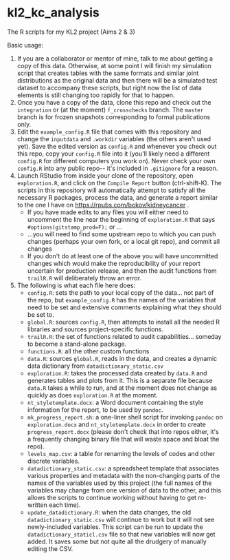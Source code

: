 # kl2_kc_analysis
The R scripts for my KL2 project (Aims 2 &amp; 3)

Basic usage:

1. If you are a collaborator or mentor of mine, talk to me about getting a copy
   of this data. Otherwise, at some point I will finish my simulation script 
   that creates tables with the same formats and similar joint distributions
   as the original data and then there will be a simulated test dataset to 
   accompany these scripts, but right now the list of data elements is still 
   changing too rapidly for that to happen.
2. Once you have a copy of the data, clone this repo and check out the 
   `integration` or (at the moment) `f_crosschecks` branch. The `master` 
   branch is for frozen snapshots corresponding to formal publications only.
3. Edit the `example_config.R` file that comes with this repository and 
   change the `inputdata` and `.workdir` variables (the others aren't used yet).
   Save the edited version as `config.R` and whenever you check out this repo,
   copy your `config.R` file into it (you'll likely need a different 
   `config.R` for different computers you work on). Never check your own 
   `config.R` into any public repo-- it's included in `.gitignore` for a reason.
4. Launch RStudio from inside your clone of the repository, open `exploration.R`,
   and click on the `Compile Report` button (ctrl-shift-K). The scripts in this
   repository will automatically attempt to satisfy all the necessary R packages,
   process the data, and generate a report similar to the one I have on 
   https://rpubs.com/bokov/kidneycancer . 
     * If you have made edits to any files you will either need to uncomment the
       line near the beginning of `exploration.R` that says 
       `#options(gitstamp_prod=F);` or ...
     * ...you will need to find some upstream repo to which you can push changes
       (perhaps your own fork, or a local git repo), and commit all changes
     * If you don't do at least one of the above you will have uncommitted 
       changes which would make the reproducibility of your report uncertain for
       production release, and then the audit functions from `trailR.R` will 
       deliberately throw an error.
5. The following is what each file here does:
     * `config.R`: sets the path to your local copy of the data... not part of 
       the repo, but `example_config.R` has the names of the variables that need
       to be set and extensive comments explaining what they should be set to.
     * `global.R`: sources `config.R`, then attempts to install all the needed R 
       libraries and sources project-specific functions.
     * `trailR.R`: the set of functions related to audit capabilities... someday to
       become a stand-alone package.
     * `functions.R`: all the other custom functions
     * `data.R`: sources `global.R`, reads in the data, and creates a dynamic 
        data dictionary from `datadictionary_static.csv`
     * `exploration.R`: takes the processed data created by `data.R` and 
       generates tables and plots from it. This is a separate file because 
       `data.R` takes a while to run, and at the moment does not change as 
       quickly as does `exploration.R` at the moment.
     * `nt_styletemplate.docx`: a Word document containing the style information
       for the report, to be used by `pandoc`.
     * `mk_progress_report.sh`: a one-liner shell script for invoking `pandoc`
       on `exploration.docx` and `nt_styletemplate.docx` in order to create 
       `progress_report.docx` (please don't check that into repos either, it's 
       a frequently changing binary file that will waste space and bloat the 
       repo).
     * `levels_map.csv`: a table for renaming the levels of codes and other
       discrete variables.
     * `datadictionary_static.csv`: a spreadsheet template that associates various
     properties and metadata with the non-changing parts of the names of the 
     variables used by this project (the full names of the variables may change
     from one version of data to the other, and this allows the scripts to 
     continue working without having to get re-written each time).
     * `update_datadictionary.R`: when the data changes, the old
     `datadictionary_static.csv` will continue to work but it will not see 
     newly-included variables. This script can be run to update the
     `datadictionary_staticl.csv` file so that new variables will now get added.
     It saves some but not quite all the drudgery of manually editing the CSV.
